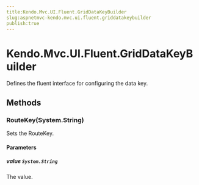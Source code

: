 ```yaml
---
title:Kendo.Mvc.UI.Fluent.GridDataKeyBuilder
slug:aspnetmvc-kendo.mvc.ui.fluent.griddatakeybuilder
publish:true
---
```


# Kendo.Mvc.UI.Fluent.GridDataKeyBuilder

Defines the fluent interface for configuring the data key.

## Methods

### RouteKey(System.String)
Sets the RouteKey.

#### Parameters

##### value `System.String`
The value.